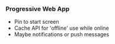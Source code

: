 ###  Progressive Web App

- Pin to start screen
- Cache API for 'offline' use while online
- Maybe notifications or push messages